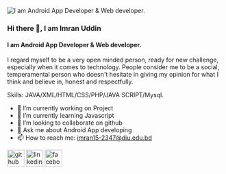 ![I am Android App Developer & Web developer.](https://scontent.fdac136-1.fna.fbcdn.net/v/t39.30808-6/274042484_694179235076827_2178843473201285089_n.jpg?stp=dst-jpg_p960x960&_nc_cat=100&ccb=1-7&_nc_sid=e3f864&_nc_eui2=AeGyaVp6lbs3iquQEb-9TtBBTfNggo-1rtBN82CCj7Wu0AkwD5qVKsEbiy6na0ICjQnDOXZNywoly7_wnjokfCKi&_nc_ohc=2TCcKsiXuj4AX_hlati&_nc_ht=scontent.fdac136-1.fna&oh=00_AT8xkTQ4CV9FfPfsLOWshl133HgHxl5VZRJ5XOtAzQ5c2Q&oe=62A91BFC)
### Hi there 👋, I am Imran Uddin
#### I am Android App Developer & Web developer.


I regard myself to be a very open minded person, ready for new challenge, especially when it comes to technology. People consider me to be a social, temperamental person who doesn't hesitate in giving my opinion for what I think and believe in, honest and respectfully.

Skills: JAVA/XML/HTML/CSS/PHP/JAVA SCRIPT/Mysql.

- 🔭 I’m currently working on Project 
- 🌱 I’m currently learning Javascript 
- 👯 I’m looking to collaborate on github 
- 💬 Ask me about Android App developing 
- 📫 How to reach me: imran15-2347@diu.edu.bd 


[<img src='https://cdn.jsdelivr.net/npm/simple-icons@3.0.1/icons/github.svg' alt='github' height='40'>](https://github.com/https://github.com/ImranTusar)  [<img src='https://cdn.jsdelivr.net/npm/simple-icons@3.0.1/icons/linkedin.svg' alt='linkedin' height='40'>](https://www.linkedin.com/in/https://www.linkedin.com/in/imran-uddin-6a7849233//)  [<img src='https://cdn.jsdelivr.net/npm/simple-icons@3.0.1/icons/facebook.svg' alt='facebook' height='40'>](https://www.facebook.com/https://www.facebook.com/profile.php?id=100034542695497)  

